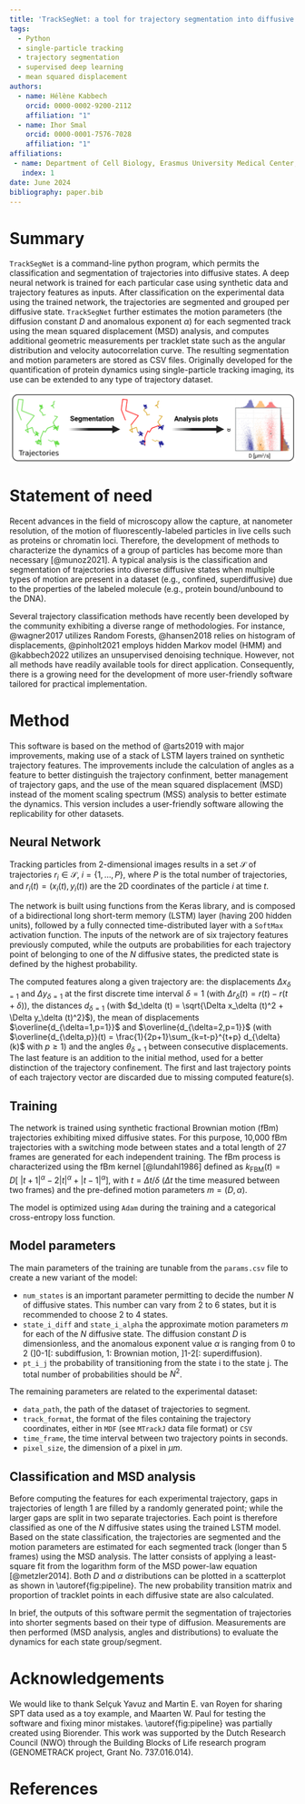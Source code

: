 ```yaml
---
title: 'TrackSegNet: a tool for trajectory segmentation into diffusive states using supervised deep learning'
tags:
  - Python
  - single-particle tracking
  - trajectory segmentation
  - supervised deep learning
  - mean squared displacement
authors:
  - name: Hélène Kabbech
    orcid: 0000-0002-9200-2112
    affiliation: "1"
  - name: Ihor Smal
    orcid: 0000-0001-7576-7028 
    affiliation: "1"
affiliations:
 - name: Department of Cell Biology, Erasmus University Medical Center, Rotterdam, the Netherlands
   index: 1
date: June 2024
bibliography: paper.bib
---
```


# Summary

`TrackSegNet` is a command-line python program, which permits the classification and segmentation of trajectories into diffusive states. A deep neural network is trained for each particular case using synthetic data and trajectory features as inputs. After classification on the experimental data using the trained network, the trajectories are segmented and grouped per diffusive state. `TrackSegNet` further estimates the motion parameters (the diffusion constant $D$ and anomalous exponent $\alpha$) for each segmented track using the mean squared displacement (MSD) analysis, and computes additional geometric measurements per tracklet state such as the angular distribution and velocity autocorrelation curve. The resulting segmentation and motion parameters are stored as CSV files. Originally developed for the quantification of protein dynamics using single-particle tracking imaging, its use can be extended to any type of trajectory dataset.

![Analysis pipeline of TrackSegNet described in two steps. \label{fig:pipeline}](pipeline.png)

# Statement of need

Recent advances in the field of microscopy allow the capture, at nanometer resolution, of the motion of fluorescently-labeled particles in live cells such as proteins or chromatin loci. Therefore, the development of methods to characterize the dynamics of a group of particles has become more than necessary [@munoz2021]. A typical analysis is the classification and segmentation of trajectories into diverse diffusive states when multiple types of motion are present in a dataset (e.g., confined, superdiffusive) due to the properties of the labeled molecule (e.g., protein bound/unbound to the DNA).

Several trajectory classification methods have recently been developed by the community exhibiting a diverse range of methodologies. For instance, @wagner2017 utilizes Random Forests, @hansen2018 relies on histogram of displacements, @pinholt2021 employs hidden  Markov  model (HMM) and @kabbech2022 utilizes an unsupervised denoising technique. However, not all methods have readily available tools for direct application. Consequently, there is a growing need for the development of more user-friendly software tailored for practical implementation.

# Method

This software is based on the method of @arts2019 with major improvements, making use of a stack of LSTM layers trained on synthetic trajectory features. The improvements include the calculation of angles as a feature to better distinguish the trajectory confinment, better management of trajectory gaps, and the use of the mean squared displacement (MSD) instead of the moment scaling spectrum (MSS) analysis to better estimate the dynamics. This version includes a user-friendly software allowing the replicability for other datasets.

## Neural Network

Tracking particles from 2-dimensional images results in a set $\mathcal{S}$ of trajectories $r_i \in \mathcal{S}$, $i = \left\{1, \dots, P \right\}$,  where $P$ is the total number of trajectories, and $r_i(t) = (x_i(t), y_i(t))$ are the 2D coordinates of the particle $i$ at time $t$.

The network is built using functions from the Keras library, and is composed of a bidirectional long short-term memory (LSTM) layer (having 200 hidden units), followed by a fully connected time-distributed layer with a `SoftMax` activation function. The inputs of the network are of six trajectory features previously computed, while the outputs are probabilities for each trajectory point of belonging to one of the $N$ diffusive states, the predicted state is defined by the highest probability.

The computed features along a given trajectory are: the displacements $\Delta x_{\delta=1}$ and $\Delta y_{\delta=1}$ at the first discrete time interval $\delta=1$ (with $\Delta r_\delta (t) = r(t) - r(t+\delta)$), the distances $d_{\delta=1}$ (with $d_\delta (t) = \sqrt{\Delta x_\delta (t)^2 + \Delta y_\delta (t)^2}$), the mean of displacements $\overline{d_{\delta=1,p=1}}$ and $\overline{d_{\delta=2,p=1}}$ (with $\overline{d_{\delta,p}}(t) = \frac{1}{2p+1}\sum_{k=t-p}^{t+p} d_{\delta}(k)$ with $p\geq 1$) and the angles $\theta_{\delta=1}$ between consecutive displacements. The last feature is an addition to the initial method, used for a better distinction of the trajectory confinement. The first and last trajectory points of each trajectory vector are discarded due to missing computed feature(s).


## Training

The network is trained using synthetic fractional Brownian motion (fBm) trajectories exhibiting mixed diffusive states. For this purpose, 10,000 fBm trajectories with a switching mode between states and a total length of 27 frames are generated for each independent training. The fBm process is characterized using the fBm kernel [@lundahl1986] defined as $k_{\text{FBM}}(t) = D\left[\ \lvert t+1\rvert^\alpha  - 2 \lvert t\rvert^\alpha + \lvert t-1\rvert^\alpha\right]$, with $t=\Delta t / \delta$ ($\Delta t$ the time measured between two frames) and the pre-defined motion parameters $m = (D, \alpha)$.

The model is optimized using `Adam` during the training and a categorical cross-entropy loss function.


## Model parameters

The main parameters of the training are tunable from the `params.csv` file to create a new variant of the model:

* `num_states` is an important parameter permitting to decide the number $N$ of diffusive states. This number can vary from 2 to 6 states, but it is recommended to choose 2 to 4 states.
* `state_i_diff` and `state_i_alpha` the approximate motion parameters $m$ for each of the $N$ diffusive state. The diffusion constant $D$ is dimensionless, and the anomalous exponent value $\alpha$ is ranging from 0 to 2 (]0-1[: subdiffusion, 1: Brownian motion, ]1-2[: superdiffusion).
* `pt_i_j` the probability of transitioning from the state i to the state j. The total number of probabilities should be $N^2$.

The remaining parameters are related to the experimental dataset:

* `data_path`, the path of the dataset of trajectories to segment.
* `track_format`, the format of the files containing the trajectory coordinates, either in `MDF` (see `MTrackJ` data file format) or `CSV`
* `time_frame`, the time interval between two trajectory points in seconds.
* `pixel_size`, the dimension of a pixel in $\mu m$.


## Classification and MSD analysis

Before computing the features for each experimental trajectory, gaps in trajectories of length 1 are filled by a randomly generated point; while the larger gaps are split in two separate trajectories. Each point is therefore classified as one of the $N$ diffusive states using the trained LSTM model. Based on the state classification, the trajectories are segmented and the motion parameters are estimated for each segmented track (longer than 5 frames) using the MSD analysis. The latter consists of applying a least-square fit from the logarithm form of the MSD power-law equation [@metzler2014]. Both $D$ and $\alpha$ distributions can be plotted in a scatterplot as shown in \autoref{fig:pipeline}. The new probability transition matrix and proportion of tracklet points in each diffusive state are also calculated.

In brief, the outputs of this software permit the segmentation of trajectories into shorter segments based on their type of diffusion. Measurements are then performed (MSD analysis, angles and distributions) to evaluate the dynamics for each state group/segment.


# Acknowledgements

We would like to thank Selçuk Yavuz and Martin E. van Royen for sharing SPT data used as a toy example, and Maarten W. Paul for testing the software and fixing minor mistakes. \autoref{fig:pipeline} was partially created using Biorender. This work was supported by the Dutch Research Council (NWO) through the Building Blocks of Life research program (GENOMETRACK project, Grant No. 737.016.014).


# References

